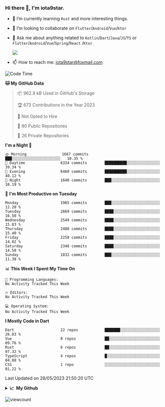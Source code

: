 ### Hi there 👋, I'm iota9star.

- 🌱 I’m currently learning `Rust` and more interesting things.
- 👯 I’m looking to collaborate on `Flutter`/`Android`/`Vue`/`Ktor`
- 💬 Ask me about anything related to `Kotlin`/`Dart`/`Java`/`JS`/`TS` or `Flutter`/`Android`/`Vue`/`Spring`/`React`
  /`Ktor`
  
  ![](https://github-readme-stats.vercel.app/api/top-langs?username=iota9star&show_icons=true&locale=en&layout=compact)
  
- 📫 How to reach me: [iota9star@foxmail.com](iota9star@foxmail.com)


<!--START_SECTION:waka-->
![Code Time](http://img.shields.io/badge/Code%20Time-3%2C090%20hrs%2054%20mins-blue)

**🐱 My GitHub Data** 

> 📦 962.9 kB Used in GitHub's Storage 
 > 
> 🏆 673 Contributions in the Year 2023
 > 
> 🚫 Not Opted to Hire
 > 
> 📜 80 Public Repositories 
 > 
> 🔑 26 Private Repositories 
 > 
**I'm a Night 🦉** 

```text
🌞 Morning                1667 commits        ███░░░░░░░░░░░░░░░░░░░░░░   10.35 % 
🌆 Daytime                6334 commits        ██████████░░░░░░░░░░░░░░░   39.34 % 
🌃 Evening                6460 commits        ██████████░░░░░░░░░░░░░░░   40.12 % 
🌙 Night                  1640 commits        ███░░░░░░░░░░░░░░░░░░░░░░   10.19 % 
```
📅 **I'm Most Productive on Tuesday** 

```text
Monday                   1965 commits        ███░░░░░░░░░░░░░░░░░░░░░░   12.20 % 
Tuesday                  2669 commits        ████░░░░░░░░░░░░░░░░░░░░░   16.58 % 
Wednesday                2549 commits        ████░░░░░░░░░░░░░░░░░░░░░   15.83 % 
Thursday                 2480 commits        ████░░░░░░░░░░░░░░░░░░░░░   15.40 % 
Friday                   2258 commits        ████░░░░░░░░░░░░░░░░░░░░░   14.02 % 
Saturday                 2348 commits        ████░░░░░░░░░░░░░░░░░░░░░   14.58 % 
Sunday                   1832 commits        ███░░░░░░░░░░░░░░░░░░░░░░   11.38 % 
```


📊 **This Week I Spent My Time On** 

```text
💬 Programming Languages: 
No Activity Tracked This Week

🔥 Editors: 
No Activity Tracked This Week

💻 Operating System: 
No Activity Tracked This Week
```

**I Mostly Code in Dart** 

```text
Dart                     22 repos            ███████░░░░░░░░░░░░░░░░░░   26.83 % 
Vue                      8 repos             ██░░░░░░░░░░░░░░░░░░░░░░░   09.76 % 
Rust                     6 repos             ██░░░░░░░░░░░░░░░░░░░░░░░   07.32 % 
TypeScript               4 repos             █░░░░░░░░░░░░░░░░░░░░░░░░   04.88 % 
CSS                      1 repo              ░░░░░░░░░░░░░░░░░░░░░░░░░   01.22 % 
```




 Last Updated on 28/05/2023 21:50:20 UTC
<!--END_SECTION:waka-->

<details>
  <summary><b>📈&nbsp;&nbsp;My Github</b></summary>
  <br>
  <img src='https://github-profile-trophy.vercel.app/?username=iota9star'>
  <img src='https://bad-apple-github-readme.vercel.app/api?show_bg=1&username=iota9star&hide_title=true'>
  <img src='http://cr-skills-chart-widget.azurewebsites.net/api/api?username=iota9star'>
  <img src='https://github-readme-stats.vercel.app/api/wakatime?username=iota9star&layout=compact'>
</details>


![viewcount](https://count.getloli.com/get/@iota9star?theme=rule34)
